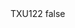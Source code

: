 <?xml version="1.0" encoding="UTF-8"?>
<CustomMetadata xmlns="http://soap.sforce.com/2006/04/metadata">
    <label>TXU122</label>
    <protected>false</protected>
</CustomMetadata>
